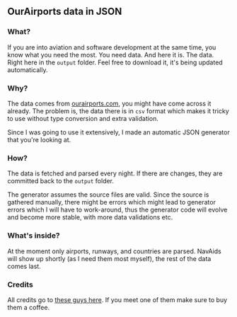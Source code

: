 ## OurAirports data in JSON

### What?

If you are into aviation and software development at the same time, you know what you need the most.
You need data. And here it is. The data. Right here in the `output` folder. Feel free to download it, 
it's being updated automatically.

### Why?

The data comes from [ourairports.com](ourairports.com), you might have come across it
already. The problem is, the data there is in `csv` format which makes
it tricky to use without type conversion and extra validation.

Since I was going to use it extensively, I made an automatic JSON generator that you're looking at.

### How?

The data is fetched and parsed every night. If there are changes, they are
committed back to the `output` folder. 

The generator assumes the source files are valid. Since the source is gathered
manually, there might be errors which might lead to generator errors which I will
have to work-around, thus the generator code will evolve and become more stable,
with more data validations etc.

### What's inside?

At the moment only airports, runways, and countries are parsed. NavAids will show up
shortly (as I need them most myself), the rest of the data comes last.

### Credits

All credits go to [these guys here](https://ourairports.com/stats/contributors.html).
If you meet one of them make sure to buy them a coffee.

